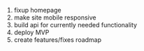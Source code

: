 1. fixup homepage
2. make site mobile responsive
3. build api for currently needed functionality
4. deploy MVP
5. create features/fixes roadmap
